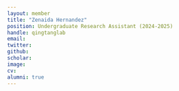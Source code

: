 ```yaml
---
layout: member
title: "Zenaida Hernandez"
position: Undergraduate Research Assistant (2024-2025)
handle: qingtanglab
email: 
twitter:
github: 
scholar: 
image: 
cv: 
alumni: true
---
```






